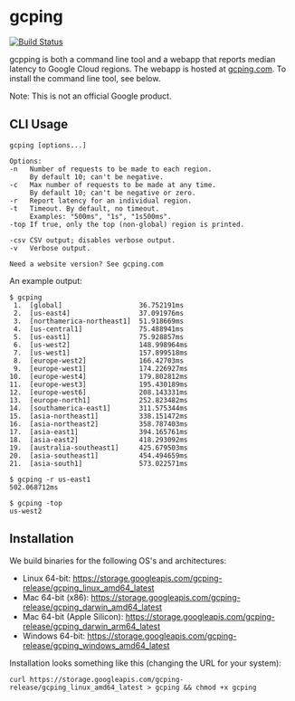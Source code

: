 # gcping

[![Build Status](https://travis-ci.com/GoogleCloudPlatform/gcping.svg?branch=master)](https://travis-ci.com/GoogleCloudPlatform/gcping)

gcpping is both a command line tool and a webapp that reports median latency to
Google Cloud regions. The webapp is hosted at [gcping.com](http://gcping.com).
To install the command line tool, see below.

Note: This is not an official Google product.

## CLI Usage

```
gcping [options...]

Options:
-n   Number of requests to be made to each region.
     By default 10; can't be negative.
-c   Max number of requests to be made at any time.
     By default 10; can't be negative or zero.
-r   Report latency for an individual region.
-t   Timeout. By default, no timeout.
     Examples: "500ms", "1s", "1s500ms".
-top If true, only the top (non-global) region is printed.

-csv CSV output; disables verbose output.
-v   Verbose output.

Need a website version? See gcping.com
```

An example output:

```
$ gcping
 1.  [global]                   36.752191ms
 2.  [us-east4]                 37.091976ms
 3.  [northamerica-northeast1]  51.918669ms
 4.  [us-central1]              75.488941ms
 5.  [us-east1]                 75.928857ms
 6.  [us-west2]                 148.998964ms
 7.  [us-west1]                 157.899518ms
 8.  [europe-west2]             166.42703ms
 9.  [europe-west1]             174.226927ms
10.  [europe-west4]             179.802812ms
11.  [europe-west3]             195.430189ms
12.  [europe-west6]             208.143331ms
13.  [europe-north1]            252.823482ms
14.  [southamerica-east1]       311.575344ms
15.  [asia-northeast1]          338.151472ms
16.  [asia-northeast2]          358.787403ms
17.  [asia-east1]               394.165761ms
18.  [asia-east2]               418.293092ms
19.  [australia-southeast1]     425.679503ms
20.  [asia-southeast1]          454.494659ms
21.  [asia-south1]              573.022571ms
```

```
$ gcping -r us-east1
502.068712ms
```

```
$ gcping -top
us-west2
```

## Installation

We build binaries for the following OS's and architectures:

* Linux 64-bit: https://storage.googleapis.com/gcping-release/gcping_linux_amd64_latest
* Mac 64-bit (x86): https://storage.googleapis.com/gcping-release/gcping_darwin_amd64_latest
* Mac 64-bit (Apple Silicon): https://storage.googleapis.com/gcping-release/gcping_darwin_arm64_latest
* Windows 64-bit: https://storage.googleapis.com/gcping-release/gcping_windows_amd64_latest

Installation looks something like this (changing the URL for your system):

```
curl https://storage.googleapis.com/gcping-release/gcping_linux_amd64_latest > gcping && chmod +x gcping
```
